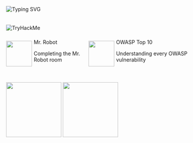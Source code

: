  <div align="start">
    <img src="https://readme-typing-svg.herokuapp.com?font=Jetbrains+mono&size=14&duration=5000&color=33FF33&center=false&vCenter=false&width=500&lines=Hello,+friend;Control+is+an+illusion;We+are+the+99%;Democracy+is+hacked;I'm+not+a+vigilante+hacker+I'm+a+soldier;The+world+is+a+dangerous+place+,+Elliot;Not+because+of+those+who+do+evil;But+because+of+those+who+look+on+and+do+nothing;Is+any+of+it+real+?+I+mean+,+look+at+this;+Look+at+it+!;A+world+built+on+fantasy;The+top+1%+of+the+top+1%;The+guys+who+play+God+without+permission;Nothing+is+coincidence+Everything+is+meant+to+be" alt="Typing SVG"/>
</div>

<br/>
<br/>

<div style="align-items: start">
    <img src="https://tryhackme-badges.s3.amazonaws.com/NN4TT4NN.png" alt="TryHackMe">
    <br/>
    <br/>
    <div style="display: flex; align-items: start; width: 100%">
        <div style="display: flex; align-items: center;">
            <img src="https://tryhackme.com/img/badges/mrrobot.svg" height="70px"/> 
            <div style="align-items: start; margin: 5px">
                <span>Mr. Robot</span>
                <br/>
                <p>Completing the Mr. Robot room</p> 
            </div>
        </div>
        <div style="display: flex; align-items: center;">
            <img src="https://tryhackme.com/img/badges/owasptop10.svg" height="70px"/>
            <div style="align-items: start; margin: 5px">
                <span>OWASP Top 10</span>
                <br/>
                <p>Understanding every OWASP vulnerability</p> 
            </div>
        </div>
    </div>
    <br/>
    <br/>
    <img height="150em" src="https://github-readme-stats.vercel.app/api?username=NN4TT4NN&show_icons=true&theme=shadow_green&include_all_commits=true&count_private=true" />
    <img height="150em" src="https://github-readme-stats.vercel.app/api/top-langs/?username=NN4TT4NN&show_icons=true&theme=shadow_green&card_width=370" />
</div>
